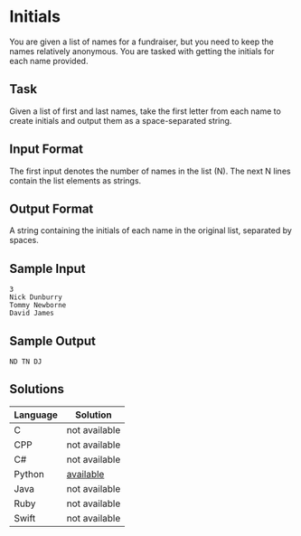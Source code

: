 # Initials
You are given a list of names for a fundraiser, but you need to keep the names relatively anonymous. You are tasked with getting the initials for each name provided.

## Task
Given a list of first and last names, take the first letter from each name to create initials and output them as a space-separated string.

## Input Format 
The first input denotes the number of names in the list (N). The next N lines contain the list elements as strings.

## Output Format
A string containing the initials of each name in the original list, separated by spaces.

## Sample Input
```
3
Nick Dunburry
Tommy Newborne
David James
```

## Sample Output
```
ND TN DJ
```

## Solutions

Language | Solution
---------|---------
C | not available
CPP | not available
C# | not available
Python | [available](https://raw.githubusercontent.com/chankruze/challenges/master/sololearn/Initials/Initials.py)
Java | not available
Ruby | not available
Swift | not available